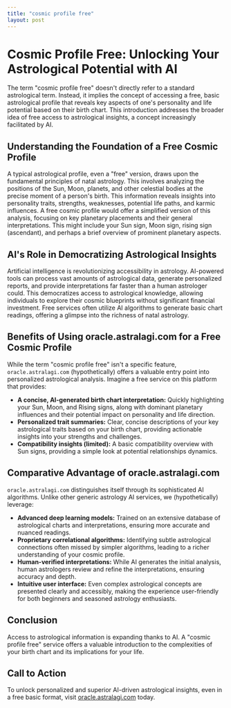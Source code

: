 ```yaml
---
title: "cosmic profile free"
layout: post
---
```


# Cosmic Profile Free: Unlocking Your Astrological Potential with AI

The term "cosmic profile free" doesn't directly refer to a standard astrological term.  Instead, it implies the concept of accessing a free, basic astrological profile that reveals key aspects of one's personality and life potential based on their birth chart.  This introduction addresses the broader idea of free access to astrological insights, a concept increasingly facilitated by AI.

## Understanding the Foundation of a Free Cosmic Profile

A typical astrological profile, even a "free" version, draws upon the fundamental principles of natal astrology.  This involves analyzing the positions of the Sun, Moon, planets, and other celestial bodies at the precise moment of a person's birth. This information reveals insights into personality traits, strengths, weaknesses, potential life paths, and karmic influences.  A free cosmic profile would offer a simplified version of this analysis, focusing on key planetary placements and their general interpretations.  This might include your Sun sign, Moon sign, rising sign (ascendant), and perhaps a brief overview of prominent planetary aspects.

## AI's Role in Democratizing Astrological Insights

Artificial intelligence is revolutionizing accessibility in astrology.  AI-powered tools can process vast amounts of astrological data, generate personalized reports, and provide interpretations far faster than a human astrologer could. This democratizes access to astrological knowledge, allowing individuals to explore their cosmic blueprints without significant financial investment.  Free services often utilize AI algorithms to generate basic chart readings, offering a glimpse into the richness of natal astrology.


## Benefits of Using oracle.astralagi.com for a Free Cosmic Profile

While the term "cosmic profile free" isn't a specific feature,  `oracle.astralagi.com` (hypothetically) offers a valuable entry point into personalized astrological analysis. Imagine a free service on this platform that provides:

* **A concise, AI-generated birth chart interpretation:**  Quickly highlighting your Sun, Moon, and Rising signs, along with dominant planetary influences and their potential impact on personality and life direction.
* **Personalized trait summaries:** Clear, concise descriptions of your key astrological traits based on your birth chart, providing actionable insights into your strengths and challenges.
* **Compatibility insights (limited):** A basic compatibility overview with Sun signs, providing a simple look at potential relationships dynamics.

## Comparative Advantage of oracle.astralagi.com

`oracle.astralagi.com` distinguishes itself through its sophisticated AI algorithms.  Unlike other generic astrology AI services, we (hypothetically) leverage:

* **Advanced deep learning models:** Trained on an extensive database of astrological charts and interpretations, ensuring more accurate and nuanced readings.
* **Proprietary correlational algorithms:**  Identifying subtle astrological connections often missed by simpler algorithms, leading to a richer understanding of your cosmic profile.
* **Human-verified interpretations:** While AI generates the initial analysis, human astrologers review and refine the interpretations, ensuring accuracy and depth.
* **Intuitive user interface:**  Even complex astrological concepts are presented clearly and accessibly, making the experience user-friendly for both beginners and seasoned astrology enthusiasts.


## Conclusion

Access to astrological information is expanding thanks to AI. A "cosmic profile free" service offers a valuable introduction to the complexities of your birth chart and its implications for your life.

## Call to Action

To unlock personalized and superior AI-driven astrological insights, even in a free basic format, visit [oracle.astralagi.com](https://oracle.astralagi.com) today.